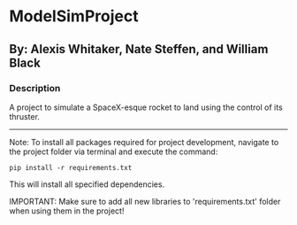 # ModelSimProject
## By: Alexis Whitaker, Nate Steffen, and William Black

### Description

A project to simulate a SpaceX-esque rocket to land using the control of its thruster.

----------------------------------------------------------------------------------------------------------------
Note:
To install all packages required for project development, navigate to the project folder via terminal and execute the command:

```
pip install -r requirements.txt
```

This will install all specified dependencies.

IMPORTANT: Make sure to add all new libraries to 'requirements.txt' folder when using them in the project!
